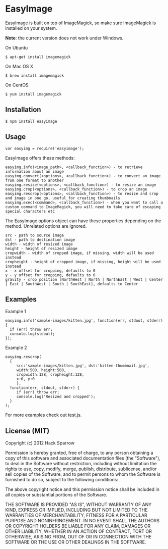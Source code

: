 EasyImage
=========

EasyImage is built on top of ImageMagick, so make sure ImageMagick is installed on your system.

**Note**: the current version does not work under Windows.

On Ubuntu

    $ apt-get install imagemagick

On Mac OS X

    $ brew install imagemagick

On CentOS

    $ yum install imagemagick

## Installation

    $ npm install easyimage

## Usage

    var easyimg = require('easyimage');

EasyImage offers these methods:

	easyimg.info(<image_path>, <callback_function>) - to retrieve information about an image
	easyimg.convert(<options>, <callback_function>) - to convert an image from one format to another
	easyimg.resize(<options>, <callback_function>) - to resize an image
	easyimg.crop(<options>, <callback_function>) - to crop an image
	easyimg.rescrop(<options>, <callback_function>) - to resize and crop and image in one go, useful for creating thumbnails
	easyimg.exec(<command>, <callback_function>) - when you want to call a custom command to ImageMagick, you will need to take care of escaping special characters etc

 The EasyImage options object can have these properties depending on 
 the method. Unrelated options are ignored.
 
	src - path to source image
	dst - path to destination image
	width - width of resized image
	height - height of resized image
	cropwidth - width of cropped image, if missing, width will be used instead
	cropheight - height of cropped image, if missing, height will be used instead
	x - x offset for cropping, defaults to 0
	y - y offset for cropping, defaults to 0
	gravity - crop position [NorthWest | North | NorthEast | West | Center | East | SouthWest | South | SouthEast], defaults to Center

## Examples

Example 1

    easyimg.info('sample-images/kitten.jpg', function(err, stdout, stderr) {
      if (err) throw err;
      console.log(stdout);
    });

Example 2

    easyimg.rescrop(
      {
         src:'sample-images/kitten.jpg', dst:'kitten-thumbnail.jpg',
         width:500, height:500,
         cropwidth:128, cropheight:128,
         x:0, y:0
         },
      function(err, stdout, stderr) {
         if (err) throw err;
         console.log('Resized and cropped');
      }
    );

For more examples check out test.js.

## License (MIT)

Copyright (c) 2012 Hack Sparrow

Permission is hereby granted, free of charge, to any person obtaining a copy
of this software and associated documentation files (the "Software"), to deal
in the Software without restriction, including without limitation the rights
to use, copy, modify, merge, publish, distribute, sublicense, and/or sell
copies of the Software, and to permit persons to whom the Software is
furnished to do so, subject to the following conditions:

The above copyright notice and this permission notice shall be included in
all copies or substantial portions of the Software.

THE SOFTWARE IS PROVIDED "AS IS", WITHOUT WARRANTY OF ANY KIND, EXPRESS OR
IMPLIED, INCLUDING BUT NOT LIMITED TO THE WARRANTIES OF MERCHANTABILITY,
FITNESS FOR A PARTICULAR PURPOSE AND NONINFRINGEMENT. IN NO EVENT SHALL THE
AUTHORS OR COPYRIGHT HOLDERS BE LIABLE FOR ANY CLAIM, DAMAGES OR OTHER
LIABILITY, WHETHER IN AN ACTION OF CONTRACT, TORT OR OTHERWISE, ARISING FROM, OUT OF OR IN CONNECTION WITH THE SOFTWARE OR THE USE OR OTHER DEALINGS IN THE SOFTWARE.
